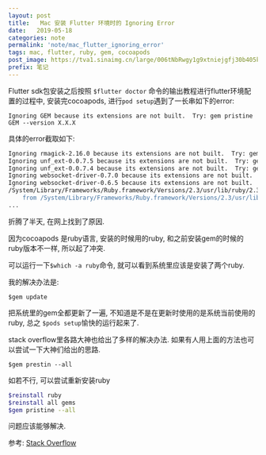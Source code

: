 ```yaml
---
layout: post
title:   Mac 安装 Flutter 环境时的 Ignoring Error
date:   2019-05-18
categories: note
permalink: 'note/mac_flutter_ignoring_error'
tags: mac, flutter, ruby, gem, cocoapods
post_image: https://tva1.sinaimg.cn/large/006tNbRwgy1g9xtniejgfj30b405kaa0.jpg
prefix: 笔记
---
```


Flutter sdk包安装之后按照 `$flutter doctor` 命令的输出教程进行flutter环境配置的过程中, 安装完cocoapods, 进行`pod setup`遇到了一长串如下的error:

`Ignoring GEM because its extensions are not built.  Try: gem pristine GEM --version X.X.X`

具体的error截取如下: 

```bash
Ignoring rmagick-2.16.0 because its extensions are not built.  Try: gem pristine rmagick --version 2.16.0
Ignoring unf_ext-0.0.7.5 because its extensions are not built.  Try: gem pristine unf_ext --version 0.0.7.5
Ignoring unf_ext-0.0.7.4 because its extensions are not built.  Try: gem pristine unf_ext --version 0.0.7.4
Ignoring websocket-driver-0.7.0 because its extensions are not built.  Try: gem pristine websocket-driver --version 0.7.0
Ignoring websocket-driver-0.6.5 because its extensions are not built.  Try: gem pristine websocket-driver --version 0.6.5
/System/Library/Frameworks/Ruby.framework/Versions/2.3/usr/lib/ruby/2.3.0/rubygems/core_ext/kernel_require.rb:120:in `require': incompatible library version - /Users/alfredhot/.rvm/gems/ruby-2.3.1/gems/bigdecimal-1.3.2/lib/bigdecimal.bundle (LoadError)
	from /System/Library/Frameworks/Ruby.framework/Versions/2.3/usr/lib/ruby/2.3.0/rubygems/core_ext/kernel_require.rb:120:in `require'
...
```

折腾了半天, 在网上找到了原因.

因为cocoapods 是ruby语言, 安装的时候用的ruby, 和之前安装gem的时候的ruby版本不一样, 所以起了冲突.

可以运行一下`$which -a ruby`命令, 就可以看到系统里应该是安装了两个ruby.

我的解决办法是: 

`$gem update`

把系统里的gem全都更新了一遍, 不知道是不是在更新时使用的是系统当前使用的ruby, 总之 `$pods setup`愉快的运行起来了.

stack overflow里各路大神也给出了多样的解决办法. 如果有人用上面的方法也可以尝试一下大神们给出的思路.

 `$gem prestin --all`

如若不行, 可以尝试重新安装ruby

```bash
$reinstall ruby
$reinstall all gems
$gem pristine --all
```

问题应该能够解决.

参考: [Stack Overflow](https://stackoverflow.com/questions/38797458/ignoring-gem-because-its-extensions-are-not-built)
